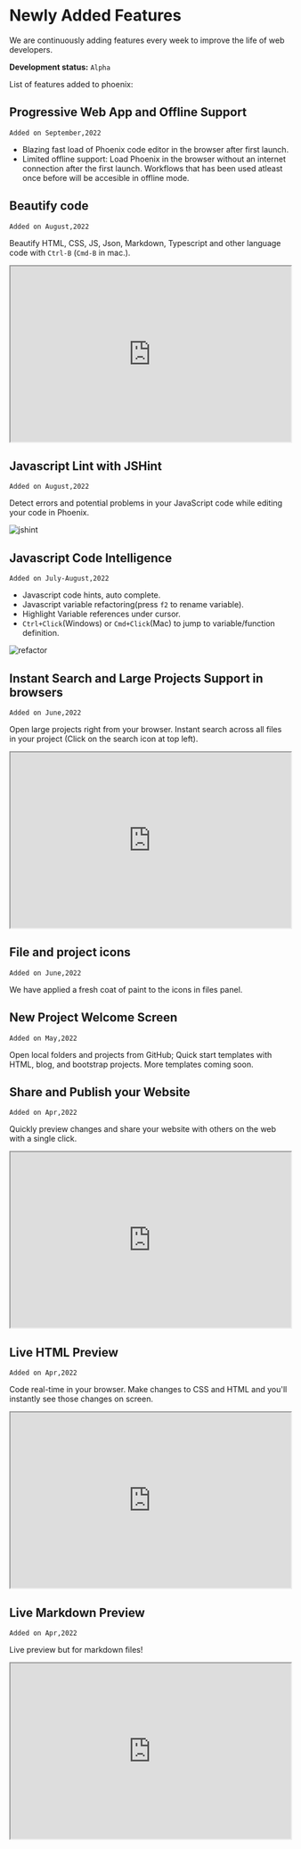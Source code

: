 # Newly Added Features

We are continuously adding features every week to improve the life of web developers.

**Development status:** `Alpha`

List of features added to phoenix:

## Progressive Web App and Offline Support
`Added on September,2022`

* Blazing fast load of Phoenix code editor in the browser after first launch.
* Limited offline support: Load Phoenix in the browser without an internet connection after the first launch.
  Workflows that has been used atleast once before will be accesible in offline mode.

## Beautify code
`Added on August,2022`

Beautify HTML, CSS, JS, Json, Markdown, Typescript and other language code with `Ctrl-B` (`Cmd-B` in mac.).

<iframe allow="fullscreen;" width="100%" height="315"
src="https://www.youtube.com/embed/DMMPfIuUGGs">
</iframe>

## Javascript Lint with JSHint
`Added on August,2022`

Detect errors and potential problems in your JavaScript code while editing your code in Phoenix.

![jshint](https://user-images.githubusercontent.com/5336369/190146369-db510c3d-2a72-4f00-918b-4889b23e20ab.gif)

## Javascript Code Intelligence
`Added on July-August,2022`

* Javascript code hints, auto complete.
* Javascript variable refactoring(press `f2` to rename variable).
* Highlight Variable references under cursor.
* `Ctrl+Click`(Windows) or `Cmd+Click`(Mac) to jump to variable/function definition.

![refactor](https://user-images.githubusercontent.com/5336369/190147482-691e2fd2-84d4-4d27-b37b-cfbae3c335a6.gif)

## Instant Search and Large Projects Support in browsers
`Added on June,2022`

Open large projects right from your browser.
Instant search across all files in your project (Click on the search icon at top left).

<iframe allow="fullscreen;" width="100%" height="315"
src="https://www.youtube.com/embed/pw7vJ_l5A44">
</iframe>

## File and project icons
`Added on June,2022`

We have applied a fresh coat of paint to the icons in files panel.

## New Project Welcome Screen
`Added on May,2022`

Open local folders and projects from GitHub; Quick start templates with HTML, blog, and bootstrap projects.
More templates coming soon.


## Share and Publish your Website
`Added on Apr,2022`

Quickly preview changes and share your website with others on the web with a single click.


<iframe allow="fullscreen;" width="100%" height="315"
src="https://www.youtube.com/embed/dJTZ2iduagg">
</iframe>

## Live HTML Preview
`Added on Apr,2022`

Code real-time in your browser. Make changes to CSS and HTML and you'll instantly see those changes on screen.

<iframe allow="fullscreen;" width="100%" height="315"
src="https://www.youtube.com/embed/RIslg6XQwLA">
</iframe>

## Live Markdown Preview
`Added on Apr,2022`

Live preview but for markdown files!

<iframe allow="fullscreen;" width="100%" height="315"
src="https://www.youtube.com/embed/buDeBgf-B60">
</iframe>
